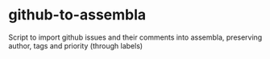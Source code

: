 github-to-assembla
==================

Script to import github issues and their comments into assembla, preserving author, tags and priority (through labels)
